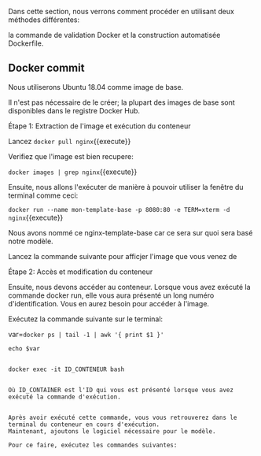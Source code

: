 Dans cette section, nous verrons comment procéder en utilisant deux méthodes différentes: 

la commande de validation Docker et la construction automatisée Dockerfile.

Docker commit
-------------

Nous utiliserons Ubuntu 18.04 comme image de base.

Il n'est pas nécessaire de le créer; la plupart des images de base sont disponibles dans le registre Docker Hub.

Étape 1: Extraction de l'image et exécution du conteneur

 Lancez `docker pull nginx`{{execute}}

 Verifiez que l'image est bien recupere:

 `docker images | grep nginx`{{execute}}


Ensuite, nous allons l'exécuter de manière à pouvoir utiliser la fenêtre du terminal comme ceci:


`docker run --name mon-template-base -p 8080:80 -e TERM=xterm -d nginx`{{execute}}

Nous avons nommé ce nginx-template-base car ce sera sur quoi sera basé notre modèle.

Lancez la commande suivante pour afficjer l'image que vous venez de 


Étape 2: Accès et modification du conteneur

Ensuite, nous devons accéder au conteneur. 
Lorsque vous avez exécuté la commande docker run, elle vous aura présenté un long numéro d'identification. 
Vous en aurez besoin pour accéder à l'image. 

Exécutez la commande suivante sur le terminal:

var=`docker ps | tail -1 | awk '{ print $1 }'` 
```{{execute}}
echo $var


docker exec -it ID_CONTENEUR bash


Où ID_CONTAINER est l'ID qui vous est présenté lorsque vous avez exécuté la commande d'exécution.


Après avoir exécuté cette commande, vous vous retrouverez dans le terminal du conteneur en cours d'exécution. 
Maintenant, ajoutons le logiciel nécessaire pour le modèle. 

Pour ce faire, exécutez les commandes suivantes:



